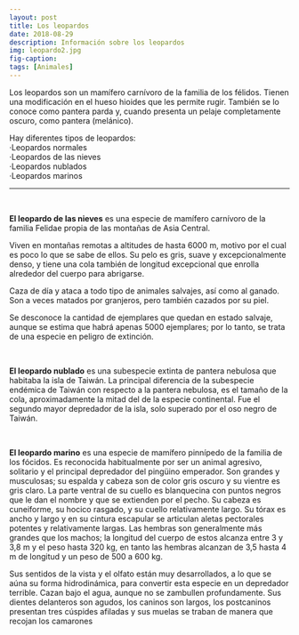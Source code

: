 ```yaml
---
layout: post
title: Los leopardos
date: 2018-08-29
description: Información sobre los leopardos
img: leopardo2.jpg
fig-caption: 
tags: [Animales]
---
```

Los leopardos son un mamífero carnívoro de la familia de los félidos. Tienen una modificación en el hueso hioides que les permite rugir. También se lo conoce como pantera parda y, cuando presenta un pelaje completamente oscuro, como pantera (melánico).


Hay diferentes tipos de leopardos:
<br>
·Leopardos normales
<br>
·Leopardos de las nieves
<br>
·Leopardos nublados
<br>
·Leopardos marinos

<hr>
<br>

**El leopardo de las nieves** es una especie de mamífero carnívoro de la familia Felidae propia de las montañas de Asia Central.

Viven en montañas remotas a altitudes de hasta 6000 m, motivo por el cual es poco lo que se sabe de ellos. Su pelo es gris, suave y excepcionalmente denso, y tiene una cola también de longitud excepcional que enrolla alrededor del cuerpo para abrigarse.

Caza de día y ataca a todo tipo de animales salvajes, así como al ganado. Son a veces matados por granjeros, pero también cazados por su piel.

Se desconoce la cantidad de ejemplares que quedan en estado salvaje, aunque se estima que habrá apenas 5000 ejemplares; por lo tanto, se trata de una especie en peligro de extinción.

<br>

**El leopardo nublado** es una subespecie extinta de pantera nebulosa que habitaba la isla de Taiwán. La principal diferencia de la subespecie endémica de Taiwán con respecto a la pantera nebulosa, es el tamaño de la cola, aproximadamente la mitad del de la especie continental. Fue el segundo mayor depredador de la isla, solo superado por el oso negro de Taiwán.

<br>

**El leopardo marino** es una especie de mamífero pinnípedo de la familia de los fócidos. Es reconocida habitualmente por ser un animal agresivo, solitario y el principal depredador del pingüino emperador. Son grandes y musculosas; su espalda y cabeza son de color gris oscuro y su vientre es gris claro. La parte ventral de su cuello es blanquecina con puntos negros que le dan el nombre y que se extienden por el pecho. Su cabeza es cuneiforme, su hocico rasgado, y su cuello relativamente largo. Su tórax es ancho y largo y en su cintura escapular se articulan aletas pectorales potentes y relativamente largas. Las hembras son generalmente más grandes que los machos; la longitud del cuerpo de estos alcanza entre 3 y 3,8 m y el peso hasta 320 kg, en tanto las hembras alcanzan de 3,5 hasta 4 m de longitud y un peso de 500 a 600 kg.

Sus sentidos de la vista y el olfato están muy desarrollados, a lo que se aúna su forma hidrodinámica, para convertir esta especie en un depredador terrible. Cazan bajo el agua, aunque no se zambullen profundamente. Sus dientes delanteros son agudos, los caninos son largos, los postcaninos presentan tres cúspides afiladas y sus muelas se traban de manera que recojan los camarones 
